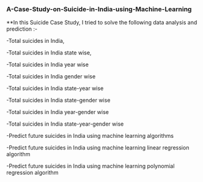 ### A-Case-Study-on-Suicide-in-India-using-Machine-Learning


**In this Suicide Case Study, I tried to solve the following data analysis and prediction :-

-Total suicides in India,

-Total suicides in India state wise,

-Total suicides in India year wise

-Total suicides in India gender wise

-Total suicides in India state-year wise

-Total suicides in India state-gender wise

-Total suicides in India year-gender wise

-Total suicides in India state-year-gender wise

-Predict future suicides in India using machine learning algorithms

-Predict future suicides in India using machine learning linear regression algorithm

-Predict future suicides in India using machine learning polynomial regression algorithm



